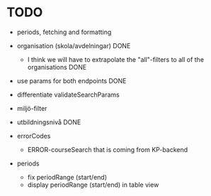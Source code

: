 # TODO

- periods, fetching and formatting
- organisation (skola/avdelningar) DONE
  - I think we will have to extrapolate the "all"-filters to all of the organisations DONE
- use params for both endpoints DONE
- differentiate validateSearchParams
- miljö-filter
- utbildningsnivå DONE
- errorCodes

  - ERROR-courseSearch that is coming from KP-backend

- periods
  - fix periodRange (start/end)
  - display periodRange (start/end) in table view
